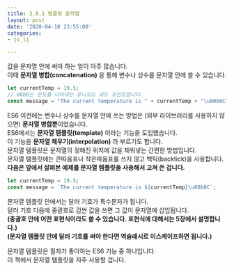 ```yaml
---
title: 3.8.1 템플릿 문자열
layout: post
date: '2020-04-18 23:55:00'
categories:
- js_lj

---
```


값을 문자열 안에 써야 하는 일이 아주 많습니다.  
이때 **문자열 병합(concatenation)** 을 통해 변수나 상수를 문자열 안에 쓸 수 있습니다.

```javascript
let currentTemp = 19.5;
// 00b0는 온도를 나타내는 유니코드 코드 포인트입니다.
const message = "The current temperature is " + currentTemp + "\u00b0C";
```

ES6 이전에는 변수나 상수를 문자열 안에 쓰는 방법은 (외부 라이브러리를 사용하지 않으면) **문자열 병합뿐**이었습니다.  
ES6에서는 **문자열 템플릿(template)** 이라는 기능을 도입했습니다.  
이 기능을 **문자열 채우기(interpolation)** 라 부르기도 합니다.  
문자열 템플릿은 문자열의 정해진 위치에 값을 채워넣는 간편한 방법입니다.  
문자열 템플릿에는 큰따옴표나 작은따옴표를 쓰지 않고 백틱(backtick)을 사용합니다.  
**다음은 앞에서 살펴본 예제를 문자열 템플릿을 사용해서 고쳐 쓴 겁니다.**

```javascript
let currentTemp = 19.5;
const message = `The current temperature is ${currentTemp}\u00b0C`;
```

문자열 템플릿 안에서는 달러 기호가 특수문자가 됩니다.  
달러 기호 다음에 중괄호로 감싼 값을 쓰면 그 값이 문자열에 삽입됩니다.  
**(중괄호 안에 어떤 표현식이라도 쓸 수 있습니다. 표현식에 대해서는 5장에서 설명합니다.)**  
**(문자열 템플릿 안에 달러 기호를 써야 한다면 역슬래시로 이스케이프하면 됩니다.)**

문자열 템플릿은 필자가 좋아하는 ES6 기능 중 하나입니다.  
이 책에서 문자열 템플릿을 자주 사용할 겁니다.